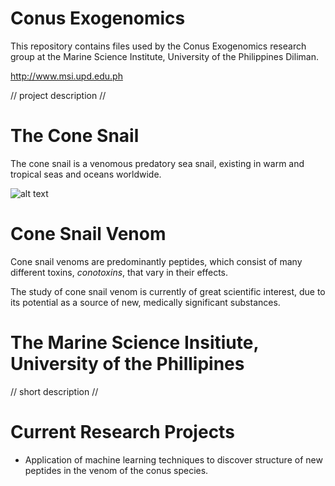 # Conus Exogenomics
This repository contains files used by the Conus Exogenomics research group at the Marine Science Institute, University of the Philippines Diliman.

http://www.msi.upd.edu.ph

// project description //

# The Cone Snail

The cone snail is a venomous predatory sea snail, existing in warm and tropical seas and oceans worldwide. 

![alt text](http://d3lp4xedbqa8a5.cloudfront.net/s3/digital-cougar-assets/AusGeo/2014/03/17/38943/cone-snail-australian-geographic.jpg)

# Cone Snail Venom

Cone snail venoms are predominantly peptides, which consist of many different toxins, *conotoxins*, that vary in their effects. 

The study of cone snail venom is currently of great scientific interest, due to its potential as a source of new, medically significant substances.  

# The Marine Science Insitiute, University of the Phillipines

// short description //


# Current Research Projects

* Application of machine learning techniques to discover structure of new peptides in the venom of the conus species.

